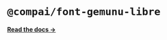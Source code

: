# `@compai/font-gemunu-libre`

[**Read the docs &rarr;**](https://components.ai/docs/typefaces/gemunu-libre)

